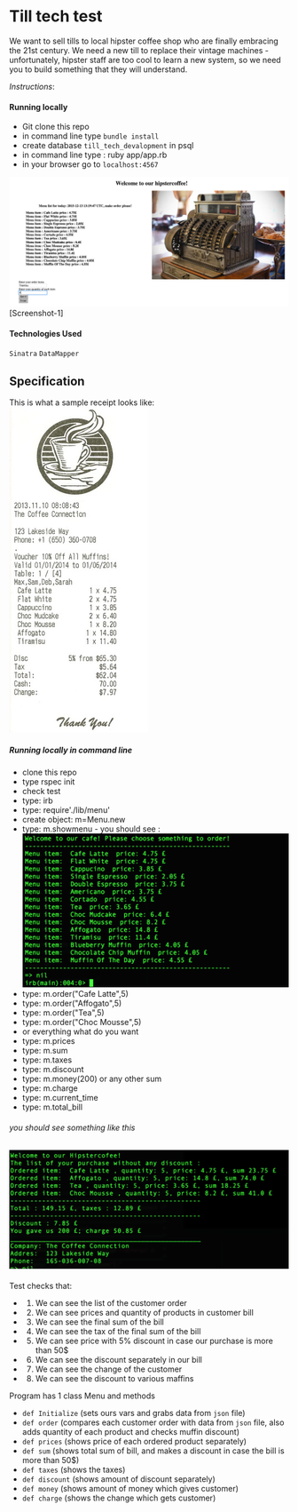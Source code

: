 Till tech test
==============
We want to sell tills to local hipster coffee shop who are finally embracing the 21st century. We need a new till to replace their vintage machines - unfortunately, hipster staff are too cool to learn a new system, so we need you to build something that they will understand.

*Instructions*:
#### Running locally
- Git clone this repo
- in command line type `bundle install`  
- create database `till_tech_devalopment` in psql
- in command line type : ruby app/app.rb
- in your browser go to `localhost:4567`

![Screenshot 1](https://github.com/TJQKAs/till_tech_test/blob/master/public/images/screen1.png?raw=true=200) [Screenshot-1]


#### Technologies Used

`Sinatra`
`DataMapper`


Specification
-------------
This is what a sample receipt looks like:
![a receipt](/public/images/receipt.jpg)


##### Running locally in command line
- clone this repo
- type rspec init
- check test
- type: irb
- type: require'./lib/menu'
- create object: m=Menu.new
- type: m.showmenu -  you should see :
![a menu-list](/public/images/menu.png)
- type: m.order("Cafe Latte",5)
- type: m.order("Affogato",5)
- type: m.order("Tea",5)
- type: m.order("Choc Mousse",5)
- or everything what do you want
- type: m.prices
- type: m.sum
- type: m.taxes
- type: m.discount
- type: m.money(200)  or any other sum
- type: m.charge
- type: m.current_time
- type: m.total_bill

###### you should see something like this

![a menu-list](/public/images/bill.png)
---------
Test checks that:
 - 1. We can see the list of the customer order
 - 2. We can see prices and quantity of products in customer bill
 - 3. We can see the final sum of the bill
 - 4. We can see the tax of the final sum of the bill
 - 5. We can see price with 5% discount in case our purchase is more than 50$
 - 6. We can see the discount separately in our bill
 - 7. We can see the change of the customer
 - 8. We can see the discount to various maffins


 Program has 1 class Menu and methods  
 - `def Initialize` (sets ours vars and grabs data from `json` file)
 - `def order` (compares each customer order with data from `json` file, also adds quantity of each product and checks muffin discount)
 - `def prices` (shows price of each ordered product separately)
 - `def sum` (shows total sum of bill, and makes a discount in case the bill is more than 50$)
 - `def taxes` (shows the taxes)
 - `def discount` (shows amount of discount separately)
 - `def money` (shows amount of money which gives customer)
 - `def charge` (shows the change which gets customer)
